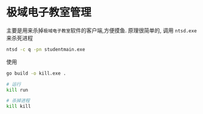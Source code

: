 # 极域电子教室管理

主要是用来杀掉`极域电子教室`软件的客户端,方便摸鱼. 原理很简单的, 调用 `ntsd.exe` 来杀死进程

```bash
ntsd -c q -pn studentmain.exe
```

使用

```bash
go build -o kill.exe .

# 运行
kill run

# 杀掉进程
kill kill
```